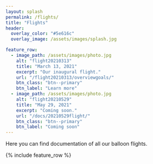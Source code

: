 ```yaml
---
layout: splash
permalink: /flights/
title: "Flights"
header:
  overlay_color: "#5e616c"
  overlay_image: /assets/images/splash.jpg

feature_row:
  - image_path: /assets/images/photo.jpg
    alt: "flight20210313"
    title: "March 13, 2021"
    excerpt: "Our inaugural flight."
    url: "/flight20210313/overviewgoals/"
    btn_class: "btn--primary"
    btn_label: "Learn more"  
  - image_path: /assets/images/photo.jpg
    alt: "flight20210529"
    title: "May 29, 2021"
    excerpt: "Coming soon."
    url: "/docs/20210529flight/"
    btn_class: "btn--primary"
    btn_label: "Coming soon"  
---
```


Here you can find documentation of all our balloon flights.

{% include feature_row %}

